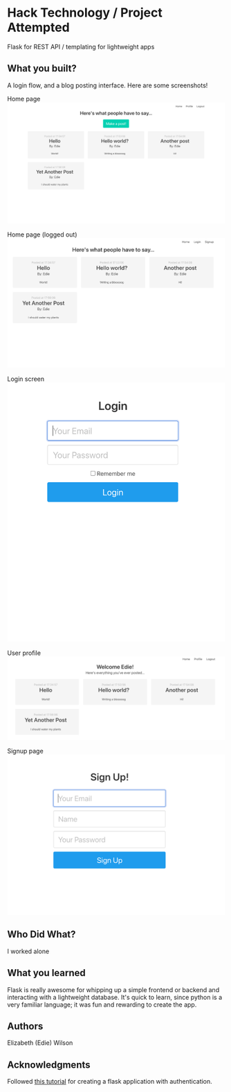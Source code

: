 # Hack Technology / Project Attempted
Flask for REST API / templating for lightweight apps 

## What you built? 
A login flow, and a blog posting interface. Here are some screenshots!

Home page
![Home page](hack/project-screenshots/home-loggedin.png)

Home page (logged out)
![Home page (logged out)](hack/project-screenshots/home-loggedout.png)

Login screen
![Login screen](hack/project-screenshots/login.png)

User profile
![User profile](hack/project-screenshots/profile.png)

Signup page
![Signup page](hack/project-screenshots/signup.png)


## Who Did What?
I worked alone

## What you learned
Flask is really awesome for whipping up a simple frontend or backend and interacting with a lightweight database. It's quick to learn, since python is a very familiar language; it was fun and rewarding to create the app. 

## Authors
Elizabeth (Edie) Wilson

## Acknowledgments
Followed [this tutorial](https://www.youtube.com/watch?v=K0vSCCAM2ss) for creating a flask application with authentication. 

